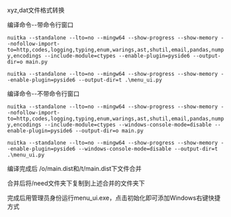 xyz,dat文件格式转换

编译命令--带命令行窗口

`nuitka --standalone --lto=no --mingw64 --show-progress --show-memory
--nofollow-import-to=http,codes,logging,typing,enum,warings,ast,shutil,email,pandas,numpy,encodings
--include-module=ctypes --enable-plugin=pyside6 --output-dir=o main.py`

`nuitka --standalone --lto=no --mingw64 --show-progress --show-memory --enable-plugin=pyside6 --output-dir=t .\menu_ui.py`

编译命令--不带命令行窗口

`nuitka --standalone --lto=no --mingw64 --show-progress --show-memory
--nofollow-import-to=http,codes,logging,typing,enum,warings,ast,shutil,email,pandas,numpy,encodings
--include-module=ctypes --windows-console-mode=disable --enable-plugin=pyside6 --output-dir=o main.py`

`nuitka --standalone --lto=no --mingw64 --show-progress --show-memory --enable-plugin=pyside6 --windows-console-mode=disable --output-dir=t .\menu_ui.py`

编译完成后 /o/main.dist和/t/main.dist下文件合并

合并后将/need文件夹下复制到上述合并的文件夹下

完成后用管理员身份运行menu_ui.exe，点击初始化即可添加Windows右键快捷方式
